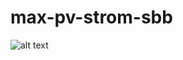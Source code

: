 # max-pv-strom-sbb
![alt text](https://raw.githubusercontent.com/username/projectname/branch/path/to/img.png)
